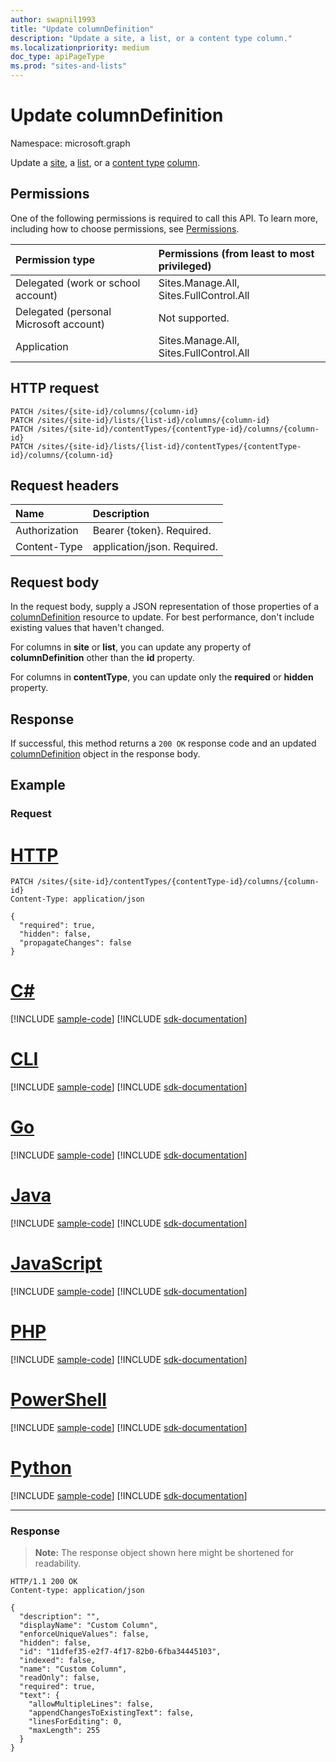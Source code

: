```yaml
---
author: swapnil1993
title: "Update columnDefinition"
description: "Update a site, a list, or a content type column."
ms.localizationpriority: medium
doc_type: apiPageType
ms.prod: "sites-and-lists"
---
```


# Update columnDefinition
Namespace: microsoft.graph


Update a [site][], a [list][], or a [content type][contentType] [column][columnDefinition].
  

## Permissions  

One of the following permissions is required to call this API. To learn more, including how to choose permissions, see [Permissions](/graph/permissions-reference).

  

|Permission type | Permissions (from least to most privileged) |
|:--------------------|:---------------------------------------------------------|
|Delegated (work or school account) | Sites.Manage.All, Sites.FullControl.All  |
|Delegated (personal Microsoft account) | Not supported. |
|Application | Sites.Manage.All, Sites.FullControl.All |

  

## HTTP request

<!-- {
  "blockType": "ignored"
}
-->

```http
PATCH /sites/{site-id}/columns/{column-id}
PATCH /sites/{site-id}/lists/{list-id}/columns/{column-id}
PATCH /sites/{site-id}/contentTypes/{contentType-id}/columns/{column-id}
PATCH /sites/{site-id}/lists/{list-id}/contentTypes/{contentType-id}/columns/{column-id}
```


## Request headers
|Name|Description|
|:---|:---|
|Authorization|Bearer {token}. Required.|
|Content-Type|application/json. Required.|


## Request body

In the request body, supply a JSON representation of those properties of a [columnDefinition][] resource to update. For best performance, don't include existing values that haven't changed.

For columns in **site** or **list**, you can update any property of **columnDefinition** other than the **id** property.

For columns in **contentType**, you can update only the **required** or **hidden** property.

## Response

If successful, this method returns a `200 OK` response code and an updated [columnDefinition][] object in the response body.

## Example

### Request


# [HTTP](#tab/http)
<!-- {
  "blockType": "request",
  "name": "columndefinitionupdate"
}-->

```http
PATCH /sites/{site-id}/contentTypes/{contentType-id}/columns/{column-id}
Content-Type: application/json

{
  "required": true,
  "hidden": false,
  "propagateChanges": false		
}
```

# [C#](#tab/csharp)
[!INCLUDE [sample-code](../includes/snippets/csharp/columndefinitionupdate-csharp-snippets.md)]
[!INCLUDE [sdk-documentation](../includes/snippets/snippets-sdk-documentation-link.md)]

# [CLI](#tab/cli)
[!INCLUDE [sample-code](../includes/snippets/cli/columndefinitionupdate-cli-snippets.md)]
[!INCLUDE [sdk-documentation](../includes/snippets/snippets-sdk-documentation-link.md)]

# [Go](#tab/go)
[!INCLUDE [sample-code](../includes/snippets/go/columndefinitionupdate-go-snippets.md)]
[!INCLUDE [sdk-documentation](../includes/snippets/snippets-sdk-documentation-link.md)]

# [Java](#tab/java)
[!INCLUDE [sample-code](../includes/snippets/java/columndefinitionupdate-java-snippets.md)]
[!INCLUDE [sdk-documentation](../includes/snippets/snippets-sdk-documentation-link.md)]

# [JavaScript](#tab/javascript)
[!INCLUDE [sample-code](../includes/snippets/javascript/columndefinitionupdate-javascript-snippets.md)]
[!INCLUDE [sdk-documentation](../includes/snippets/snippets-sdk-documentation-link.md)]

# [PHP](#tab/php)
[!INCLUDE [sample-code](../includes/snippets/php/columndefinitionupdate-php-snippets.md)]
[!INCLUDE [sdk-documentation](../includes/snippets/snippets-sdk-documentation-link.md)]

# [PowerShell](#tab/powershell)
[!INCLUDE [sample-code](../includes/snippets/powershell/columndefinitionupdate-powershell-snippets.md)]
[!INCLUDE [sdk-documentation](../includes/snippets/snippets-sdk-documentation-link.md)]

# [Python](#tab/python)
[!INCLUDE [sample-code](../includes/snippets/python/columndefinitionupdate-python-snippets.md)]
[!INCLUDE [sdk-documentation](../includes/snippets/snippets-sdk-documentation-link.md)]

---

### Response
>**Note:** The response object shown here might be shortened for readability.

<!-- {
  "blockType": "response",
  "truncated": true,
  "@odata.type": "microsoft.graph.columnDefinition"
}
-->
```http
HTTP/1.1 200 OK
Content-type: application/json

{
  "description": "",
  "displayName": "Custom Column",
  "enforceUniqueValues": false,
  "hidden": false,
  "id": "11dfef35-e2f7-4f17-82b0-6fba34445103",
  "indexed": false,
  "name": "Custom Column",
  "readOnly": false,
  "required": true,
  "text": {
    "allowMultipleLines": false,
    "appendChangesToExistingText": false,
    "linesForEditing": 0,
    "maxLength": 255
  }
}
```

  

[columnDefinition]: ../resources/columnDefinition.md
[contentType]: ../resources/contentType.md
[list]: ../resources/list.md
[site]: ../resources/site.md

